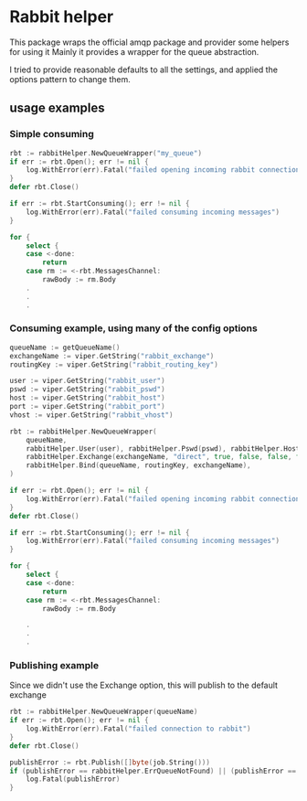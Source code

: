# Rabbit helper
This package wraps the official amqp package and provider some helpers for using it
Mainly it provides a wrapper for the queue abstraction.

I tried to provide reasonable defaults to all the settings, and applied the options pattern to change them.

## usage examples

### Simple consuming
```go
rbt := rabbitHelper.NewQueueWrapper("my_queue")
if err := rbt.Open(); err != nil {
    log.WithError(err).Fatal("failed opening incoming rabbit connection")
}
defer rbt.Close()

if err := rbt.StartConsuming(); err != nil {
    log.WithError(err).Fatal("failed consuming incoming messages")
}

for {
    select {
    case <-done:
        return
    case rm := <-rbt.MessagesChannel:
        rawBody := rm.Body
    .
    .
    .
```

### Consuming example, using many of the config options
```go
queueName := getQueueName()
exchangeName := viper.GetString("rabbit_exchange")
routingKey := viper.GetString("rabbit_routing_key")

user := viper.GetString("rabbit_user")
pswd := viper.GetString("rabbit_pswd")
host := viper.GetString("rabbit_host")
port := viper.GetString("rabbit_port")
vhost := viper.GetString("rabbit_vhost")

rbt := rabbitHelper.NewQueueWrapper(
    queueName,
    rabbitHelper.User(user), rabbitHelper.Pswd(pswd), rabbitHelper.Host(host), rabbitHelper.Vhost(vhost), rabbitHelper.Port(port),
    rabbitHelper.Exchange(exchangeName, "direct", true, false, false, false, nil),
    rabbitHelper.Bind(queueName, routingKey, exchangeName),
)

if err := rbt.Open(); err != nil {
    log.WithError(err).Fatal("failed opening incoming rabbit connection")
}
defer rbt.Close()

if err := rbt.StartConsuming(); err != nil {
    log.WithError(err).Fatal("failed consuming incoming messages")
}

for {
    select {
    case <-done:
        return
    case rm := <-rbt.MessagesChannel:
        rawBody := rm.Body

    .
    .
    .
```

### Publishing example
Since we didn't use the Exchange option, this will publish to the default exchange
```go
rbt := rabbitHelper.NewQueueWrapper(queueName)
if err := rbt.Open(); err != nil {
    log.WithError(err).Fatal("failed connection to rabbit")
}
defer rbt.Close()

publishError := rbt.Publish([]byte(job.String()))
if (publishError == rabbitHelper.ErrQueueNotFound) || (publishError == rabbitHelper.ErrPublish) {
    log.Fatal(publishError)
}
```